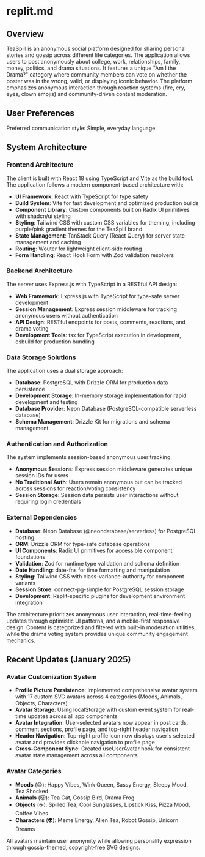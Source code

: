 # replit.md

## Overview

TeaSpill is an anonymous social platform designed for sharing personal stories and gossip across different life categories. The application allows users to post anonymously about college, work, relationships, family, money, politics, and drama situations. It features a unique "Am I the Drama?" category where community members can vote on whether the poster was in the wrong, valid, or displaying iconic behavior. The platform emphasizes anonymous interaction through reaction systems (fire, cry, eyes, clown emojis) and community-driven content moderation.

## User Preferences

Preferred communication style: Simple, everyday language.

## System Architecture

### Frontend Architecture
The client is built with React 18 using TypeScript and Vite as the build tool. The application follows a modern component-based architecture with:

- **UI Framework**: React with TypeScript for type safety
- **Build System**: Vite for fast development and optimized production builds
- **Component Library**: Custom components built on Radix UI primitives with shadcn/ui styling
- **Styling**: Tailwind CSS with custom CSS variables for theming, including purple/pink gradient themes for the TeaSpill brand
- **State Management**: TanStack Query (React Query) for server state management and caching
- **Routing**: Wouter for lightweight client-side routing
- **Form Handling**: React Hook Form with Zod validation resolvers

### Backend Architecture
The server uses Express.js with TypeScript in a RESTful API design:

- **Web Framework**: Express.js with TypeScript for type-safe server development
- **Session Management**: Express session middleware for tracking anonymous users without authentication
- **API Design**: RESTful endpoints for posts, comments, reactions, and drama voting
- **Development Tools**: tsx for TypeScript execution in development, esbuild for production bundling

### Data Storage Solutions
The application uses a dual storage approach:

- **Database**: PostgreSQL with Drizzle ORM for production data persistence
- **Development Storage**: In-memory storage implementation for rapid development and testing
- **Database Provider**: Neon Database (PostgreSQL-compatible serverless database)
- **Schema Management**: Drizzle Kit for migrations and schema management

### Authentication and Authorization
The system implements session-based anonymous user tracking:

- **Anonymous Sessions**: Express session middleware generates unique session IDs for users
- **No Traditional Auth**: Users remain anonymous but can be tracked across sessions for reaction/voting consistency
- **Session Storage**: Session data persists user interactions without requiring login credentials

### External Dependencies

- **Database**: Neon Database (@neondatabase/serverless) for PostgreSQL hosting
- **ORM**: Drizzle ORM for type-safe database operations
- **UI Components**: Radix UI primitives for accessible component foundations
- **Validation**: Zod for runtime type validation and schema definition
- **Date Handling**: date-fns for time formatting and manipulation
- **Styling**: Tailwind CSS with class-variance-authority for component variants
- **Session Store**: connect-pg-simple for PostgreSQL session storage
- **Development**: Replit-specific plugins for development environment integration

The architecture prioritizes anonymous user interaction, real-time-feeling updates through optimistic UI patterns, and a mobile-first responsive design. Content is categorized and filtered with built-in moderation utilities, while the drama voting system provides unique community engagement mechanics.

## Recent Updates (January 2025)

### Avatar Customization System
- **Profile Picture Persistence**: Implemented comprehensive avatar system with 17 custom SVG avatars across 4 categories (Moods, Animals, Objects, Characters)
- **Avatar Storage**: Using localStorage with custom event system for real-time updates across all app components
- **Avatar Integration**: User-selected avatars now appear in post cards, comment sections, profile page, and top-right header navigation
- **Header Navigation**: Top-right profile icon now displays user's selected avatar and provides clickable navigation to profile page
- **Cross-Component Sync**: Created useUserAvatar hook for consistent avatar state management across all components

### Avatar Categories
- **Moods** (😊): Happy Vibes, Wink Queen, Sassy Energy, Sleepy Mood, Tea Shocked
- **Animals** (🐱): Tea Cat, Gossip Bird, Drama Frog  
- **Objects** (☕): Spilled Tea, Cool Sunglasses, Lipstick Kiss, Pizza Mood, Coffee Vibes
- **Characters** (👽): Meme Energy, Alien Tea, Robot Gossip, Unicorn Dreams

All avatars maintain user anonymity while allowing personality expression through gossip-themed, copyright-free SVG designs.